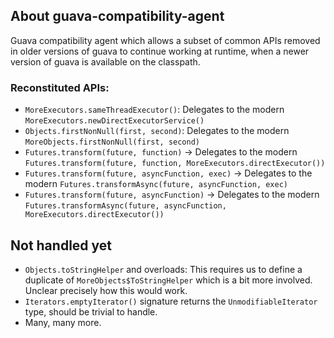 ## About guava-compatibility-agent

Guava compatibility agent which allows a subset of common APIs removed
in older versions of guava to continue working at runtime, when a
newer version of guava is available on the classpath.

### Reconstituted APIs:

* `MoreExecutors.sameThreadExecutor()`: Delegates to the modern `MoreExecutors.newDirectExecutorService()`
* `Objects.firstNonNull(first, second)`: Delegates to the modern `MoreObjects.firstNonNull(first, second)`
* `Futures.transform(future, function)` -> Delegates to the modern `Futures.transform(future, function, MoreExecutors.directExecutor())`
* `Futures.transform(future, asyncFunction, exec)` -> Delegates to the modern `Futures.transformAsync(future, asyncFunction, exec)`
* `Futures.transform(future, asyncFunction)` -> Delegates to the modern `Futures.transformAsync(future, asyncFunction, MoreExecutors.directExecutor())`

## Not handled yet

* `Objects.toStringHelper` and overloads: This requires us to define a duplicate of `MoreObjects$ToStringHelper` which is a bit more involved. Unclear precisely how this would work.
* `Iterators.emptyIterator()` signature returns the `UnmodifiableIterator` type, should be trivial to handle.
* Many, many more.
